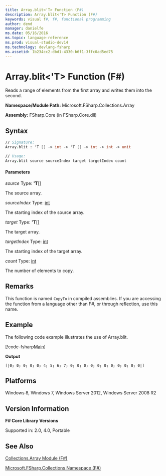 ```yaml
---
title: Array.blit<'T> Function (F#)
description: Array.blit<'T> Function (F#)
keywords: visual f#, f#, functional programming
author: dend
manager: danielfe
ms.date: 05/16/2016
ms.topic: language-reference
ms.prod: visual-studio-dev14
ms.technology: devlang-fsharp
ms.assetid: 1b234cc2-dbd1-4330-b6f1-3ffc0ad5ed75 
---
```


# Array.blit<'T> Function (F#)

Reads a range of elements from the first array and writes them into the second.

**Namespace/Module Path:** Microsoft.FSharp.Collections.Array

**Assembly:** FSharp.Core (in FSharp.Core.dll)


## Syntax

```fsharp
// Signature:
Array.blit : 'T [] -> int -> 'T [] -> int -> int -> unit

// Usage:
Array.blit source sourceIndex target targetIndex count
```

#### Parameters
*source*
Type: **'T**[[]](https://msdn.microsoft.com/library/def20292-9aae-4596-9275-b94e594f8493)


The source array.


*sourceIndex*
Type: [int](https://msdn.microsoft.com/library/025d5455-3622-4ea5-9573-3ecbd4ee1375)


The starting index of the source array.


*target*
Type: **'T**[[]](https://msdn.microsoft.com/library/def20292-9aae-4596-9275-b94e594f8493)


The target array.


*targetIndex*
Type: [int](https://msdn.microsoft.com/library/025d5455-3622-4ea5-9573-3ecbd4ee1375)


The starting index of the target array.


*count*
Type: [int](https://msdn.microsoft.com/library/025d5455-3622-4ea5-9573-3ecbd4ee1375)


The number of elements to copy.


## Remarks
This function is named `CopyTo` in compiled assemblies. If you are accessing the function from a language other than F#, or through reflection, use this name.

## Example
The following code example illustrates the use of Array.blit.

[!code-fsharp[Main](../../../samples/snippets/fsarrays/snippet30.fs)]

**Output**

```
[|0; 0; 0; 0; 0; 4; 5; 6; 7; 0; 0; 0; 0; 0; 0; 0; 0; 0; 0; 0|]
```

## Platforms
Windows 8, Windows 7, Windows Server 2012, Windows Server 2008 R2

## Version Information
**F# Core Library Versions**

Supported in: 2.0, 4.0, Portable

## See Also
[Collections.Array Module &#40;F&#35;&#41;](Collections.Array-Module-%5BFSharp%5D.md)

[Microsoft.FSharp.Collections Namespace &#40;F&#35;&#41;](Microsoft.FSharp.Collections-Namespace-%5BFSharp%5D.md)